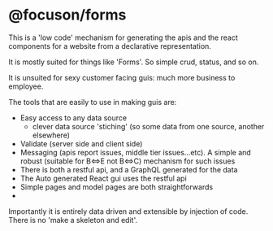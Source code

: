 # @focuson/forms

This is a 'low code' mechanism for generating the apis and the react components for a website from a declarative representation. 

It is mostly suited for things like 'Forms'. So simple crud, status, and so on.

It is unsuited for sexy customer facing guis: much more business to employee.

The tools that are easily to use in making guis are:
* Easy access to any data source
  * clever data source 'stiching' (so some data from one source, another elsewhere)
* Validate (server side and client side)
* Messaging (apis report issues, middle tier issues...etc). A simple and robust (suitable for B<=>E not B<=>C) mechanism for such issues
* There is both a restful api, and a GraphQL generated for the data
* The Auto generated React gui uses the restful api
* Simple pages and model pages are both straightforwards
* 
Importantly it is entirely data driven and extensible by injection of code. There is no  'make a skeleton and edit'. 